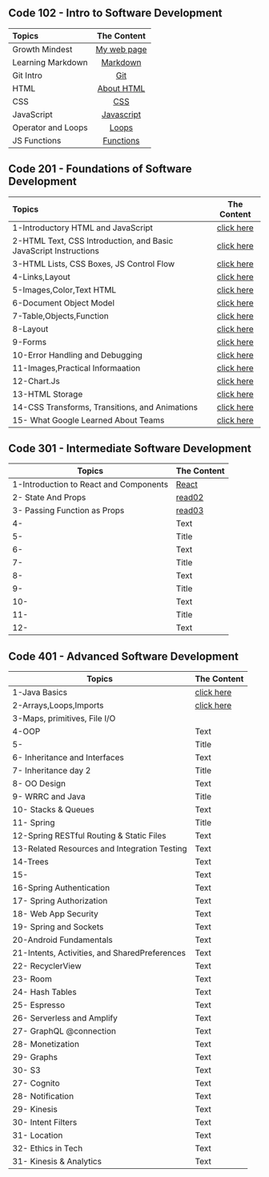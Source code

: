 



## Code 102 - Intro to Software Development




| Topics        |  The Content      | 
| :------------- | :----------: | 
|  Growth Mindest|  [My web page](https://marahmusleh.github.io/reading-note/growth)
|  Learning Markdown| [Markdown](https://marahmusleh.github.io/reading-note/read:01)   |    
|  Git Intro | [Git](https://marahmusleh.github.io/reading-note/read:02)
| HTML | [About HTML](https://marahmusleh.github.io/reading-note/read:03) | 
| CSS   | [CSS](https://marahmusleh.github.io/reading-note/read:03b)   |
| JavaScript | [Javascript](https://marahmusleh.github.io/reading-note/read4a) |
| Operator and Loops  | [Loops](https://marahmusleh.github.io/reading-note/read5)        | 
| JS Functions  | [Functions](https://marahmusleh.github.io/reading-note/read6)        | 
 
 
## Code 201 - Foundations of Software Development


| Topics        |  The Content      | 
| :------------- | :----------: | 
|  1-Introductory HTML and JavaScript| [click here](https://marahmusleh.github.io/reading-note/class-01) | 
| 2-HTML Text, CSS Introduction, and Basic JavaScript Instructions|[click here](https://marahmusleh.github.io/reading-note/class-02)    |    
| 3-HTML Lists, CSS Boxes, JS Control Flow | [click here](https://marahmusleh.github.io/reading-note/class-03) |
| 4-Links,Layout |[click here](https://marahmusleh.github.io/reading-note/class-04)  | 
| 5-Images,Color,Text HTML |[click here](https://marahmusleh.github.io/reading-note/class-05)   |
| 6-Document Object Model |[click here](https://marahmusleh.github.io/reading-note/class-06) |
| 7-Table,Objects,Function  |[click here](https://marahmusleh.github.io/reading-note/class-07)        | 
|8-Layout |[click here](https://marahmusleh.github.io/reading-note/class-08)         | 
|  9-Forms|  [click here](https://marahmusleh.github.io/reading-note/class-09)
| 10-Error Handling and Debugging|[click here](https://marahmusleh.github.io/reading-note/class-10)    |    
| 11-Images,Practical Informaation | [click here](https://marahmusleh.github.io/reading-note/class-11)
| 12-Chart.Js |[click here](https://github.com/Marahmusleh/reading-note)  | 
| 13-HTML Storage  |[click here](https://marahmusleh.github.io/reading-note/class-13)  |
| 14-CSS Transforms, Transitions, and Animations |[click here](https://marahmusleh.github.io/reading-note/class-14b) |
| 15- What Google Learned About Teams |[click here](https://marahmusleh.github.io/reading-note/class-14b)        | 

## Code 301 - Intermediate Software Development
 
| Topics     | The Content |
| ----------- | ----------- |
| 1-Introduction to React and Components  |[React](https://marahmusleh.github.io/reading-note/Code%20301/read:01)    |
| 2- State And Props | [read02](https://marahmusleh.github.io/reading-note/Code%20301/read02)       |
| 3- Passing Function as Props    | [read03](https://marahmusleh.github.io/reading-note/Code%20301/read:03)      |
| 4-   | Text        |
| 5-      | Title       |
| 6-   | Text        |
| 7-     | Title       |
| 8-   | Text        |
| 9-     | Title       |
| 10-   | Text        |
| 11-     | Title       |
| 12-   | Text        |


## Code 401 - Advanced Software Development




| Topics     | The Content |
| ----------- | ----------- |
| 1-Java Basics  |[click here](https://marahmusleh.github.io/reading-note/Code%20401/read01)    |
| 2-Arrays,Loops,Imports |[click here](https://marahmusleh.github.io/reading-note/Code%20401/read02)       |
| 3-Maps, primitives, File I/O    |       |
| 4-OOP  | Text        |
| 5-      | Title       |
| 6- Inheritance and Interfaces   | Text        |
| 7- Inheritance day 2    | Title       |
| 8- OO Design  | Text        |
| 9- WRRC and Java    | Title       |
| 10- Stacks & Queues  | Text        |
| 11- Spring    | Title       |
| 12-Spring RESTful Routing & Static Files   | Text        |
| 13-Related Resources and Integration Testing   | Text        |
| 14-Trees  | Text        |
| 15-   | Text        |
| 16-Spring Authentication   | Text        |
| 17- Spring Authorization  | Text        |
| 18- Web App Security  | Text        |
| 19- Spring and Sockets  | Text        |
| 20-Android Fundamentals   | Text        |
| 21-Intents, Activities, and SharedPreferences   | Text        |
| 22- RecyclerView  | Text        |
| 23- Room | Text        |
| 24- Hash Tables  | Text        |
| 25- Espresso | Text        |
| 26- Serverless and Amplify| Text        |
| 27- GraphQL @connection | Text        |
| 28- Monetization | Text      |
| 29- Graphs | Text      |
| 30- S3 | Text      |
| 27- Cognito | Text      |
| 28- Notification | Text      |
| 29-  Kinesis | Text      |
| 30-  Intent Filters | Text      |
| 31-  Location | Text      |
| 32-  Ethics in Tech | Text      |
| 31-  Kinesis & Analytics | Text      |








